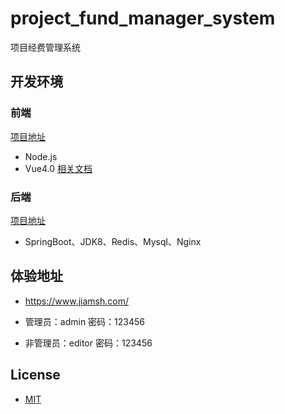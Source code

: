 # project_fund_manager_system
项目经费管理系统

## 开发环境
### 前端
[项目地址](https://github.com/meizhongxiang/project_fund_manager_system/tree/master/project_fund_manager_web)
* Node.js
* Vue4.0 [相关文档](https://vuejs.org/v2/api/)

### 后端
[项目地址](https://github.com/meizhongxiang/project_fund_manager_system/tree/master/project_fund_manager_system)
* SpringBoot、JDK8、Redis、Mysql、Nginx

## 体验地址
* https://www.jiamsh.com/

* 管理员：admin   密码：123456
* 非管理员：editor   密码：123456

## License
* [MIT](https://github.com/meizhongxiang/project_fund_manager_system/blob/master/project_fund_manager_system/LICENSE)
